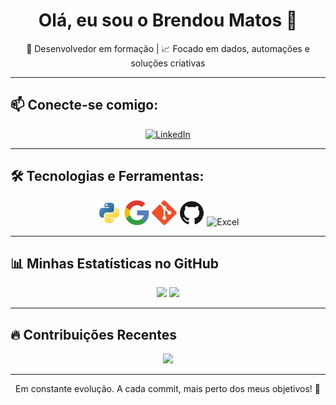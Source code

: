 <h1 align="center">Olá, eu sou o Brendou Matos 👋</h1>

<p align="center">
  🚀 Desenvolvedor em formação | 📈 Focado em dados, automações e soluções criativas
</p>

---

<h2>📫 Conecte-se comigo:</h2>

<p align="center">
  <a href="https://www.linkedin.com/in/brendoumatos/" target="_blank">
    <img alt="LinkedIn" src="https://img.shields.io/badge/LinkedIn-0077B5?style=for-the-badge&logo=linkedin&logoColor=white"/>
  </a>
</p>

---

<h2>🛠️ Tecnologias e Ferramentas:</h2>

<p align="center">
  <img src="https://raw.githubusercontent.com/devicons/devicon/master/icons/python/python-original.svg" alt="Python" width="40" height="40"/>
  <img src="https://raw.githubusercontent.com/devicons/devicon/master/icons/google/google-original.svg" alt="Google Apps Script" width="40" height="40"/>
  <img src="https://raw.githubusercontent.com/devicons/devicon/master/icons/git/git-original.svg" alt="Git" width="40" height="40"/>
  <img src="https://raw.githubusercontent.com/devicons/devicon/master/icons/github/github-original.svg" alt="GitHub" width="40" height="40"/>
  <img src="https://img.icons8.com/color/48/000000/microsoft-excel-2019--v1.png" alt="Excel" width="40" height="40"/>
</p>

---

<h2>📊 Minhas Estatísticas no GitHub</h2>

<p align="center">
  <img src="https://readme-stats-rose.vercel.app/api?username=brendoumatos&show_icons=true&theme=dark" height="180em"/>
  <img src="https://readme-stats-rose.vercel.app/api/top-langs/?username=brendoumatos&layout=compact&theme=dark" height="180em"/>
</p>

---

<h2>🔥 Contribuições Recentes</h2>

<p align="center">
  <img src="https://github-readme-streak-stats.herokuapp.com/?user=brendoumatos&theme=dark" height="180em"/>
</p>

---

<p align="center">
  Em constante evolução. A cada commit, mais perto dos meus objetivos! 🚀
</p>
